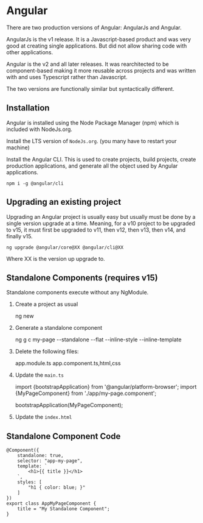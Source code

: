 # Angular

There are two production versions of Angular: AngularJs and Angular.

AngularJs is the v1 release. It is a Javascript-based product and was very good at creating single applications. But did not allow sharing code with other applications.

Angular is the v2 and all later releases. It was rearchitected to be component-based making it more reusable across projects and was written with and uses Typescript rather than Javascript.

The two versions are functionally similar but syntactically different.

## Installation

Angular is installed using the Node Package Manager (npm) which is included with NodeJs.org.

Install the LTS version of `NodeJs.org`. (you many have to restart your machine)

Install the Angular CLI. This is used to create projects, build projects, create production applications,  and generate all the object used by Angular applications.

    npm i -g @angular/cli

## Upgrading an existing project

Upgrading an Angular project is usually easy but usually must be done by a single version upgrade at a time. Meaning, for a v10 project to be upgraded to v15, it must first be upgraded to v11, then v12, then v13, then v14, and finally v15.

    ng upgrade @angular/core@XX @angular/cli@XX

Where XX is the version up upgrade to.

## Standalone Components (requires v15)

Standalone components execute without any NgModule.

1. Create a project as usual

    ng new <my-app>

2. Generate a standalone component

    ng g c my-page --standalone --flat --inline-style --inline-template

3. Delete the following files:
    
    app.module.ts
    app.component.ts,html,css

4. Update the `main.ts`

    import {bootstrapApplication} from '@angular/platform-browser';
    import {MyPageComponent} from './app/my-page.component';

    bootstrapApplication(MyPageComponent);
 
5. Update the `index.html`

    <app-my-page></app-my-page>

## Standalone Component Code

    @Component({
        standalone: true,
        selector: "app-my-page",
        template: `
            <h1>{{ title }}</h1>
        `,
        styles: [
            "h1 { color: blue; }"
        ]
    })
    export class AppMyPageComponent {
        title = "My Standalone Component";
    }